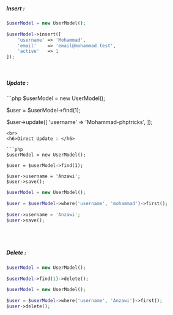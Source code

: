 <br>
<h5>Insert : </h5>

```php
$userModel = new UserModel();

$userModel->insert([
    'username' => 'Mohammad',
    'email'    => 'email@mohammad.test',
    'active'   => 1
]);
```
<br>
<h5>Update : </h5>
```php
$userModel = new UserModel();

$user = $userModel->find(1);

$user->update([
    'username' => 'Mohammad-phptricks',
]);
```
<br>
<h6>Direct Update : </h6>

```php
$userModel = new UserModel();

$user = $userModel->find(1);

$user->username = 'Anzawi';
$user->save();
```
```php
$userModel = new UserModel();

$user = $userModel->where('username', 'mohammad')->first();

$user->username = 'Anzawi';
$user->save();
```

<br><br>
<h5>Delete : </h5>

```php
$userModel = new UserModel();

$userModel->find(1)->delete();
```
```php
$userModel = new UserModel();

$user = $userModel->where('username', 'Anzawi')->first();
$user->delete();
```